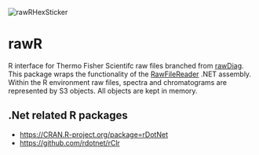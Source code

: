 ![rawRHexSticker](https://github.com/cpanse/rawR/blob/master/rawRcolor10%25.png)

# rawR
R interface for Thermo Fisher Scientifc raw files branched from [rawDiag](https://github.com/fgcz/rawDiag). This package wraps the functionality of the [RawFileReader](https://planetorbitrap.com/rawfilereader) .NET assembly. Within the R environment raw files, spectra and chromatograms are represented by S3 objects. All objects are kept in memory. 


## .Net related R packages

- https://CRAN.R-project.org/package=rDotNet 
- https://github.com/rdotnet/rClr
